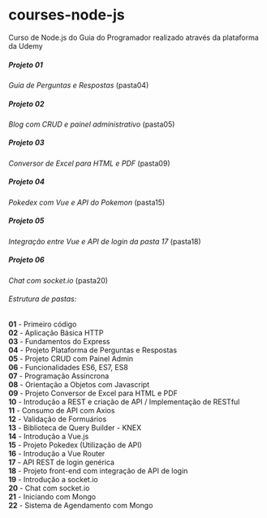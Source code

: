 # courses-node-js

Curso de Node.js do Guia do Programador realizado através da plataforma da Udemy

  <h5>Projeto 01</h5><i>Guia de Perguntas e Respostas</i> (pasta04)
  <h5>Projeto 02</h5><i>Blog com CRUD e painel administrativo </i> (pasta05)
  <h5>Projeto 03</h5><i>Conversor de Excel para HTML e PDF</i> (pasta09)
  <h5>Projeto 04</h5><i>Pokedex com Vue e API do Pokemon</i> (pasta15)
  <h5>Projeto 05</h5><i>Integração entre Vue e API de login da pasta 17</i> (pasta18)
  <h5>Projeto 06</h5><i>Chat com socket.io</i> (pasta20)

<h6>Estrutura de pastas:</h6>

<b>01</b> - Primeiro código<br>
<b>02</b> - Aplicação Básica HTTP <br>
<b>03</b> - Fundamentos do Express<br>
<b>04</b> - Projeto Plataforma de Perguntas e Respostas<br>
<b>05</b> - Projeto CRUD com Painel Admin<br>
<b>06</b> - Funcionalidades ES6, ES7, ES8<br>
<b>07</b> - Programação Assincrona<br>
<b>08</b> - Orientação a Objetos com Javascript <br>
<b>09</b> - Projeto Conversor de Excel para HTML e PDF <br>
<b>10</b> - Introdução a REST e criação de API / Implementação de RESTful<br>
<b>11</b> - Consumo de API com Axios<br>
<b>12</b> - Validação de Formuários<br>
<b>13</b> - Biblioteca de Query Builder - KNEX<br>
<b>14</b> - Introdução a Vue.js<br>
<b>15</b> - Projeto Pokedex (Utilização de API)<br>
<b>16</b> - Introdução a Vue Router<br>
<b>17</b> - API REST de login genérica<br>
<b>18</b> - Projeto front-end com integração de API de login<br>
<b>19</b> - Introdução a socket.io<br>
<b>20</b> - Chat com socket.io<br>
<b>21</b> - Iniciando com Mongo<br>
<b>22</b> - Sistema de Agendamento com Mongo<br>
